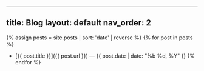  ---
title: Blog
layout: default
nav_order: 2
---

{% assign posts = site.posts | sort: 'date' | reverse %}
{% for post in posts %}
- [{{ post.title }}]({{ post.url }}) — {{ post.date | date: "%b %d, %Y" }}
{% endfor %}